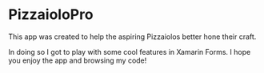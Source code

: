 # PizzaioloPro
This app was created to help the aspiring Pizzaiolos better hone their craft.

In doing so I got to play with some cool features in Xamarin Forms. I hope you enjoy the app and browsing my code! 
